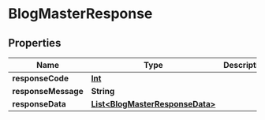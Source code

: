 
# BlogMasterResponse

## Properties
Name | Type | Description | Notes
------------ | ------------- | ------------- | -------------
**responseCode** | [**Int**](Int.md) |  |  [optional]
**responseMessage** | **String** |  |  [optional]
**responseData** | [**List&lt;BlogMasterResponseData&gt;**](BlogMasterResponseData.md) |  |  [optional]



